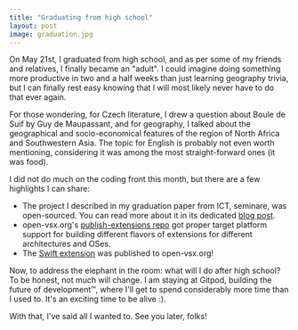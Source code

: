 ```yaml
---
title: "Graduating from high school"
layout: post
image: graduation.jpg
---
```


On May 21st, I graduated from high school, and as per some of my friends and relatives, I finally became an "adult". I could imagine doing something more productive in two and a half weeks than just learning geography trivia, but I can finally rest easy knowing that I will most likely never have to do that ever again.

For those wondering, for Czech literature, I drew a question about Boule de Suif by Guy de Maupassant, and for geography, I talked about the geographical and socio-economical features of the region of North Africa and Southwestern Asia. The topic for English is probably not even worth mentioning, considering it was among the most straight-forward ones (it was food).

I did not do much on the coding front this month, but there are a few highlights I can share:

- The project I described in my graduation paper from ICT, seminare, was open-sourced. You can read more about it in its dedicated [blog post](/seminare).
- open-vsx.org's [publish-extensions repo](https://github.com/open-vsx/publish-extensions/) got proper target platform support for building different flavors of extensions for different architectures and OSes.
- The [Swift extension](https://open-vsx.org/extension/sswg/swift-lang) was published to open-vsx.org!

Now, to address the elephant in the room: what will I do after high school? To be honest, not much will change. I am staying at Gitpod, building the future of development™, where I'll get to spend considerably more time than I used to. It's an exciting time to be alive :). 

With that, I've said all I wanted to. See you later, folks!